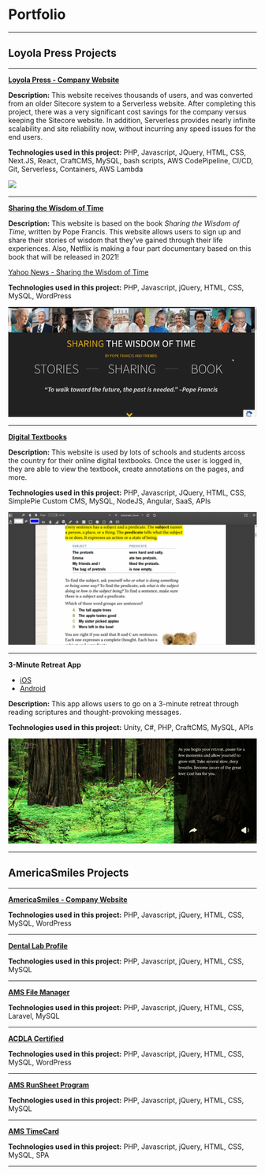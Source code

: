 # Portfolio

---

## Loyola Press Projects
---

**[Loyola Press - Company Website](https://www.loyolapress.com/)**

**Description:** 
This website receives thousands of users, and was converted from an older Sitecore system to a Serverless website. After completing this project, there was a very significant cost savings for the company versus keeping the Sitecore website. In addition, Serverless provides nearly infinite scalability and site reliability now, without incurring any speed issues for the end users.

**Technologies used in this project:** PHP, Javascript, JQuery, HTML, CSS, Next.JS, React, CraftCMS, MySQL, bash scripts, AWS CodePipeline, CI/CD, Git, Serverless, Containers, AWS Lambda

[<img src="images/website-loyolapress-2.gif?raw=true"/>](https://www.loyolapress.com/)

---
**[Sharing the Wisdom of Time](https://sharingwisdomoftime.com/)**

**Description:** 
This website is based on the book *Sharing the Wisdom of Time*, written by Pope Francis. This website allows users to sign up and share their stories of wisdom that they've gained through their life experiences. Also, Netflix is making a four part documentary based on this book that will be released in 2021!

[Yahoo News - Sharing the Wisdom of Time](https://news.yahoo.com/pope-francis-book-sharing-wisdom-110017389.html)

**Technologies used in this project:** PHP, Javascript, jQuery, HTML, CSS, MySQL, WordPress

[<img src="images/website-swot.gif?raw=true"/>](https://sharingwisdomoftime.com/)

---
**[Digital Textbooks](https://digital.loyolapress.com/)**

**Description:** 
This website is used by lots of schools and students arcoss the country for their online digital textbooks. Once the user is logged in, they are able to view the textbook, create annotations on the pages, and more. 

**Technologies used in this project:** PHP, Javascript, JQuery, HTML, CSS, SimplePie Custom CMS, MySQL, NodeJS, Angular, SaaS, APIs

[<img src="images/website-digitaltextbooks-lp.gif?raw=true"/>](https://digital.loyolapress.com/)

---
**3-Minute Retreat App**

- [iOS](https://apps.apple.com/us/app/3-minute-retreat/id323368405)
- [Android](https://play.google.com/store/apps/details?id=com.ThreeMinuteRetreat&hl=en_US&gl=US)

**Description:** 
This app allows users to go on a 3-minute retreat through reading scriptures and thought-provoking messages. 

**Technologies used in this project:** Unity, C#, PHP, CraftCMS, MySQL, APIs

<img src="images/app-3mr.gif?raw=true"/>

---

## AmericaSmiles Projects
---

**[AmericaSmiles - Company Website](https://www.americasmiles.com/)**

**Technologies used in this project:** PHP, Javascript, jQuery, HTML, CSS, MySQL, WordPress

---

**[Dental Lab Profile](http://www.dentallabprofile.com/)**

**Technologies used in this project:** PHP, Javascript, jQuery, HTML, CSS, MySQL

---

**[AMS File Manager](http://beta.amsdti.com/)**

**Technologies used in this project:** PHP, Javascript, jQuery, HTML, CSS, Laravel, MySQL

---

**[ACDLA Certified](https://acdlacertified.com/)**

**Technologies used in this project:** PHP, Javascript, jQuery, HTML, CSS, MySQL, WordPress

---

**[AMS RunSheet Program](http://amsdti.com/runs/)**

**Technologies used in this project:** PHP, Javascript, jQuery, HTML, CSS, MySQL

---

**[AMS TimeCard](https://amstimecard.com/)**

**Technologies used in this project:** PHP, Javascript, jQuery, HTML, CSS, MySQL, SPA

---





